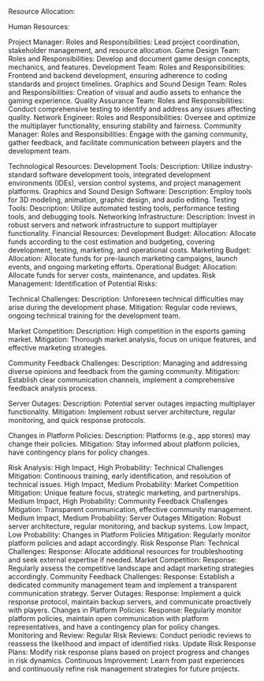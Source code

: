 Resource Allocation:

Human Resources:

Project Manager:
Roles and Responsibilities: Lead project coordination, stakeholder management, and resource allocation.
Game Design Team:
Roles and Responsibilities: Develop and document game design concepts, mechanics, and features.
Development Team:
Roles and Responsibilities: Frontend and backend development, ensuring adherence to coding standards and project timelines.
Graphics and Sound Design Team:
Roles and Responsibilities: Creation of visual and audio assets to enhance the gaming experience.
Quality Assurance Team:
Roles and Responsibilities: Conduct comprehensive testing to identify and address any issues affecting quality.
Network Engineer:
Roles and Responsibilities: Oversee and optimize the multiplayer functionality, ensuring stability and fairness.
Community Manager:
Roles and Responsibilities: Engage with the gaming community, gather feedback, and facilitate communication between players and the development team.

Technological Resources:
Development Tools:
Description: Utilize industry-standard software development tools, integrated development environments (IDEs), version control systems, and project management platforms.
Graphics and Sound Design Software:
Description: Employ tools for 3D modeling, animation, graphic design, and audio editing.
Testing Tools:
Description: Utilize automated testing tools, performance testing tools, and debugging tools.
Networking Infrastructure:
Description: Invest in robust servers and network infrastructure to support multiplayer functionality.
Financial Resources:
Development Budget:
Allocation: Allocate funds according to the cost estimation and budgeting, covering development, testing, marketing, and operational costs.
Marketing Budget:
Allocation: Allocate funds for pre-launch marketing campaigns, launch events, and ongoing marketing efforts.
Operational Budget:
Allocation: Allocate funds for server costs, maintenance, and updates.
Risk Management:
Identification of Potential Risks:

Technical Challenges:
Description: Unforeseen technical difficulties may arise during the development phase.
Mitigation: Regular code reviews, ongoing technical training for the development team.

Market Competition:
Description: High competition in the esports gaming market.
Mitigation: Thorough market analysis, focus on unique features, and effective marketing strategies.

Community Feedback Challenges:
Description: Managing and addressing diverse opinions and feedback from the gaming community.
Mitigation: Establish clear communication channels, implement a comprehensive feedback analysis process.

Server Outages:
Description: Potential server outages impacting multiplayer functionality.
Mitigation: Implement robust server architecture, regular monitoring, and quick response protocols.

Changes in Platform Policies:
Description: Platforms (e.g., app stores) may change their policies.
Mitigation: Stay informed about platform policies, have contingency plans for policy changes.

Risk Analysis:
High Impact, High Probability:
Technical Challenges
Mitigation: Continuous training, early identification, and resolution of technical issues.
High Impact, Medium Probability:
Market Competition
Mitigation: Unique feature focus, strategic marketing, and partnerships.
Medium Impact, High Probability:
Community Feedback Challenges
Mitigation: Transparent communication, effective community management.
Medium Impact, Medium Probability:
Server Outages
Mitigation: Robust server architecture, regular monitoring, and backup systems.
Low Impact, Low Probability:
Changes in Platform Policies
Mitigation: Regularly monitor platform policies and adapt accordingly.
Risk Response Plan:
Technical Challenges:
Response: Allocate additional resources for troubleshooting and seek external expertise if needed.
Market Competition:
Response: Regularly assess the competitive landscape and adapt marketing strategies accordingly.
Community Feedback Challenges:
Response: Establish a dedicated community management team and implement a transparent communication strategy.
Server Outages:
Response: Implement a quick response protocol, maintain backup servers, and communicate proactively with players.
Changes in Platform Policies:
Response: Regularly monitor platform policies, maintain open communication with platform representatives, and have a contingency plan for policy changes.
Monitoring and Review:
Regular Risk Reviews:
Conduct periodic reviews to reassess the likelihood and impact of identified risks.
Update Risk Response Plans:
Modify risk response plans based on project progress and changes in risk dynamics.
Continuous Improvement:
Learn from past experiences and continuously refine risk management strategies for future projects.